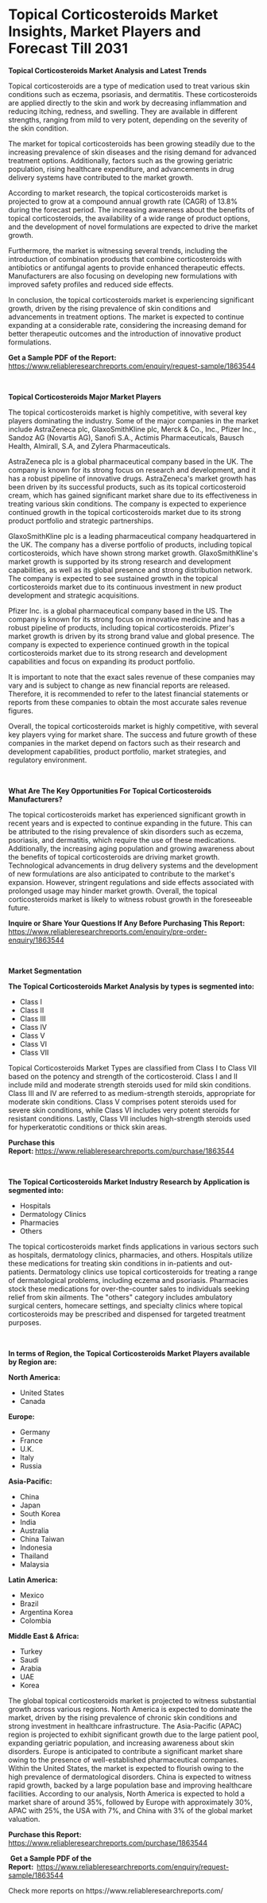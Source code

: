 <p><h1>Topical Corticosteroids Market Insights, Market Players and Forecast Till 2031</h1></p><p><strong>Topical Corticosteroids Market Analysis and Latest Trends</strong></p>
<p><p>Topical corticosteroids are a type of medication used to treat various skin conditions such as eczema, psoriasis, and dermatitis. These corticosteroids are applied directly to the skin and work by decreasing inflammation and reducing itching, redness, and swelling. They are available in different strengths, ranging from mild to very potent, depending on the severity of the skin condition.</p><p>The market for topical corticosteroids has been growing steadily due to the increasing prevalence of skin diseases and the rising demand for advanced treatment options. Additionally, factors such as the growing geriatric population, rising healthcare expenditure, and advancements in drug delivery systems have contributed to the market growth.</p><p>According to market research, the topical corticosteroids market is projected to grow at a compound annual growth rate (CAGR) of 13.8% during the forecast period. The increasing awareness about the benefits of topical corticosteroids, the availability of a wide range of product options, and the development of novel formulations are expected to drive the market growth.</p><p>Furthermore, the market is witnessing several trends, including the introduction of combination products that combine corticosteroids with antibiotics or antifungal agents to provide enhanced therapeutic effects. Manufacturers are also focusing on developing new formulations with improved safety profiles and reduced side effects.</p><p>In conclusion, the topical corticosteroids market is experiencing significant growth, driven by the rising prevalence of skin conditions and advancements in treatment options. The market is expected to continue expanding at a considerable rate, considering the increasing demand for better therapeutic outcomes and the introduction of innovative product formulations.</p></p>
<p><strong>Get a Sample PDF of the Report:&nbsp;</strong> <a href="https://www.reliableresearchreports.com/enquiry/request-sample/1863544">https://www.reliableresearchreports.com/enquiry/request-sample/1863544</a></p>
<p>&nbsp;</p>
<p><strong>Topical Corticosteroids Major Market Players</strong></p>
<p><p>The topical corticosteroids market is highly competitive, with several key players dominating the industry. Some of the major companies in the market include AstraZeneca plc, GlaxoSmithKline plc, Merck & Co., Inc., Pfizer Inc., Sandoz AG (Novartis AG), Sanofi S.A., Actimis Pharmaceuticals, Bausch Health, Almirall, S.A, and Zylera Pharmaceuticals. </p><p>AstraZeneca plc is a global pharmaceutical company based in the UK. The company is known for its strong focus on research and development, and it has a robust pipeline of innovative drugs. AstraZeneca's market growth has been driven by its successful products, such as its topical corticosteroid cream, which has gained significant market share due to its effectiveness in treating various skin conditions. The company is expected to experience continued growth in the topical corticosteroids market due to its strong product portfolio and strategic partnerships.</p><p>GlaxoSmithKline plc is a leading pharmaceutical company headquartered in the UK. The company has a diverse portfolio of products, including topical corticosteroids, which have shown strong market growth. GlaxoSmithKline's market growth is supported by its strong research and development capabilities, as well as its global presence and strong distribution network. The company is expected to see sustained growth in the topical corticosteroids market due to its continuous investment in new product development and strategic acquisitions.</p><p>Pfizer Inc. is a global pharmaceutical company based in the US. The company is known for its strong focus on innovative medicine and has a robust pipeline of products, including topical corticosteroids. Pfizer's market growth is driven by its strong brand value and global presence. The company is expected to experience continued growth in the topical corticosteroids market due to its strong research and development capabilities and focus on expanding its product portfolio.</p><p>It is important to note that the exact sales revenue of these companies may vary and is subject to change as new financial reports are released. Therefore, it is recommended to refer to the latest financial statements or reports from these companies to obtain the most accurate sales revenue figures.</p><p>Overall, the topical corticosteroids market is highly competitive, with several key players vying for market share. The success and future growth of these companies in the market depend on factors such as their research and development capabilities, product portfolio, market strategies, and regulatory environment.</p></p>
<p>&nbsp;</p>
<p><strong>What Are The Key Opportunities For Topical Corticosteroids Manufacturers?</strong></p>
<p><p>The topical corticosteroids market has experienced significant growth in recent years and is expected to continue expanding in the future. This can be attributed to the rising prevalence of skin disorders such as eczema, psoriasis, and dermatitis, which require the use of these medications. Additionally, the increasing aging population and growing awareness about the benefits of topical corticosteroids are driving market growth. Technological advancements in drug delivery systems and the development of new formulations are also anticipated to contribute to the market's expansion. However, stringent regulations and side effects associated with prolonged usage may hinder market growth. Overall, the topical corticosteroids market is likely to witness robust growth in the foreseeable future.</p></p>
<p><strong>Inquire or Share Your Questions If Any Before Purchasing This Report:</strong> <a href="https://www.reliableresearchreports.com/enquiry/pre-order-enquiry/1863544">https://www.reliableresearchreports.com/enquiry/pre-order-enquiry/1863544</a></p>
<p>&nbsp;</p>
<p><strong>Market Segmentation</strong></p>
<p><strong>The Topical Corticosteroids Market Analysis by types is segmented into:</strong></p>
<p><ul><li>Class I</li><li>Class II</li><li>Class III</li><li>Class IV</li><li>Class V</li><li>Class VI</li><li>Class VII</li></ul></p>
<p><p>Topical Corticosteroids Market Types are classified from Class I to Class VII based on the potency and strength of the corticosteroid. Class I and II include mild and moderate strength steroids used for mild skin conditions. Class III and IV are referred to as medium-strength steroids, appropriate for moderate skin conditions. Class V comprises potent steroids used for severe skin conditions, while Class VI includes very potent steroids for resistant conditions. Lastly, Class VII includes high-strength steroids used for hyperkeratotic conditions or thick skin areas.</p></p>
<p><strong>Purchase this Report:&nbsp;</strong><a href="https://www.reliableresearchreports.com/purchase/1863544">https://www.reliableresearchreports.com/purchase/1863544</a></p>
<p>&nbsp;</p>
<p><strong>The Topical Corticosteroids Market Industry Research by Application is segmented into:</strong></p>
<p><ul><li>Hospitals</li><li>Dermatology Clinics</li><li>Pharmacies</li><li>Others</li></ul></p>
<p><p>The topical corticosteroids market finds applications in various sectors such as hospitals, dermatology clinics, pharmacies, and others. Hospitals utilize these medications for treating skin conditions in in-patients and out-patients. Dermatology clinics use topical corticosteroids for treating a range of dermatological problems, including eczema and psoriasis. Pharmacies stock these medications for over-the-counter sales to individuals seeking relief from skin ailments. The "others" category includes ambulatory surgical centers, homecare settings, and specialty clinics where topical corticosteroids may be prescribed and dispensed for targeted treatment purposes.</p></p>
<p>&nbsp;</p>
<p><strong>In terms of Region, the Topical Corticosteroids Market Players available by Region are:</strong></p>
<p>
    <p> <strong> North America: </strong>
        <ul>
            <li>United States</li>
            <li>Canada</li>
        </ul>
        </p> 
    <p> <strong> Europe: </strong>
        <ul>
            <li>Germany</li>
            <li>France</li>
            <li>U.K.</li>
            <li>Italy</li>
            <li>Russia</li>
        </ul>
        </p> 
    <p> <strong> Asia-Pacific: </strong>
        <ul>
            <li>China</li>
            <li>Japan</li>
            <li>South Korea</li>
            <li>India</li>
            <li>Australia</li>
            <li>China Taiwan</li>
            <li>Indonesia</li>
            <li>Thailand</li>
            <li>Malaysia</li>
        </ul>
        </p> 
    <p> <strong> Latin America: </strong>
        <ul>
            <li>Mexico</li>
            <li>Brazil</li>
            <li>Argentina Korea</li>
            <li>Colombia</li>
        </ul>
        </p> 
    <p> <strong> Middle East & Africa: </strong>
        <ul>
            <li>Turkey</li>
            <li>Saudi</li>
            <li>Arabia</li>
            <li>UAE</li>
            <li>Korea</li>
        </ul>
    </p>
    </p>
<p><p>The global topical corticosteroids market is projected to witness substantial growth across various regions. North America is expected to dominate the market, driven by the rising prevalence of chronic skin conditions and strong investment in healthcare infrastructure. The Asia-Pacific (APAC) region is projected to exhibit significant growth due to the large patient pool, expanding geriatric population, and increasing awareness about skin disorders. Europe is anticipated to contribute a significant market share owing to the presence of well-established pharmaceutical companies. Within the United States, the market is expected to flourish owing to the high prevalence of dermatological disorders. China is expected to witness rapid growth, backed by a large population base and improving healthcare facilities. According to our analysis, North America is expected to hold a market share of around 35%, followed by Europe with approximately 30%, APAC with 25%, the USA with 7%, and China with 3% of the global market valuation.</p></p>
<p><strong>Purchase this Report: </strong><a href="https://www.reliableresearchreports.com/purchase/1863544">https://www.reliableresearchreports.com/purchase/1863544</a></p>
<p>&nbsp;<strong>Get a Sample PDF of the Report:&nbsp;&nbsp;</strong><a href="https://www.reliableresearchreports.com/enquiry/request-sample/1863544">https://www.reliableresearchreports.com/enquiry/request-sample/1863544</a></p>
<p><strong></strong></p>
<p>Check more reports on https://www.reliableresearchreports.com/</p>